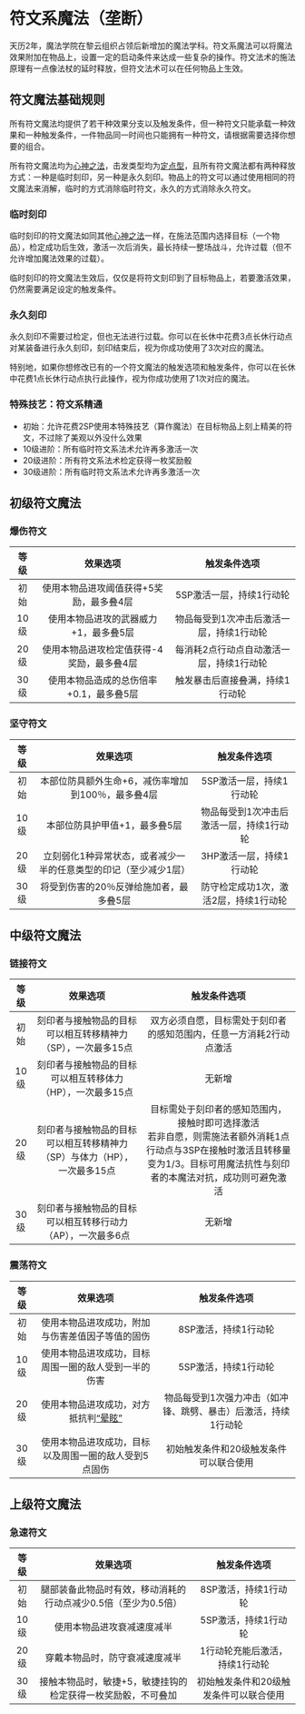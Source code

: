 # 符文系魔法（垄断）

天历2年，魔法学院在黎云组织占领后新增加的魔法学科。符文系魔法可以将魔法效果附加在物品上，设置一定的启动条件来达成一些复杂的操作。符文法术的施法原理有一点像法杖的延时释放，但符文法术可以在任何物品上生效。

## 符文魔法基础规则

所有符文魔法均提供了若干种效果分支以及触发条件，但一种符文只能承载一种效果和一种触发条件，一件物品同一时间也只能拥有一种符文，请根据需要选择你想要的组合。

所有符文魔法均为<a href="/rules/V4.x rules/8·magic/#心神之法" target="_blank">心神之法</a>，击发类型均为<a href="/rules/V4.x rules/8·magic/#魔法的击发类型" target="_blank">定点型</a>，且所有符文魔法都有两种释放方式：一种是临时刻印，另一种是永久刻印。物品上的符文可以通过使用相同的符文魔法来消解，临时的方式消除临时符文，永久的方式消除永久符文。

### 临时刻印

临时刻印的符文魔法如同其他<a href="/rules/V4.x rules/8·magic/#心神之法" target="_blank">心神之法</a>一样，在施法范围内选择目标（一个物品），检定成功后生效，激活一次后消失，最长持续一整场战斗，允许过载（但不允许增加魔法效果的过载）。

临时刻印的符文魔法生效后，仅仅是将符文刻印到了目标物品上，若要激活效果，仍然需要满足设定的触发条件。

### 永久刻印

永久刻印不需要过检定，但也无法进行过载。你可以在长休中花费3点长休行动点对某装备进行永久刻印，刻印结束后，视为你成功使用了3次对应的魔法。

特别地，如果你想修改已有的一个符文魔法的触发选项和触发条件，你可以在长休中花费1点长休行动点执行此操作，视为你成功使用了1次对应的魔法。

### 特殊技艺：符文系精通

* 初始：允许花费2SP使用本特殊技艺（算作魔法）在目标物品上刻上精美的符文，不过除了美观以外没什么效果
* 10级进阶：所有临时符文系法术允许再多激活一次
* 20级进阶：所有符文系法术检定获得一枚奖励骰
* 30级进阶：所有临时符文系法术允许再多激活一次

## 初级符文魔法

### 爆伤符文

等级|效果选项|触发条件选项
:--:|:--:|:--:
初始|使用本物品进攻阈值获得+5奖励，最多叠4层|5SP激活一层，持续1行动轮
10级|使用本物品进攻的武器威力+1，最多叠5层|物品每受到1次冲击后激活一层，持续1行动轮
20级|使用本物品进攻检定值获得-4奖励，最多叠4层|每消耗2点行动点自动激活一层，持续1行动轮
30级|使用本物品造成的总伤倍率+0.1，最多叠5层|触发暴击后直接叠满，持续1行动轮

### 坚守符文

等级|效果选项|触发条件选项
:--:|:--:|:--:
初始|本部位防具额外生命+6，减伤率增加到100％，最多叠4层|5SP激活一层，持续1行动轮
10级|本部位防具护甲值+1，最多叠5层|物品每受到1次冲击后激活一层，持续1行动轮
20级|立刻弱化1种异常状态，或者减少一半的任意类型的印记（至少减少1层）|3HP激活一层，持续1行动轮
30级|将受到伤害的20％反弹给施加者，最多叠5层|防守检定成功1次，激活2层，持续1行动轮

## 中级符文魔法

### 链接符文

等级|效果选项|触发条件选项
:--:|:--:|:--:
初始|刻印者与接触物品的目标可以相互转移精神力（SP），一次最多15点|双方必须自愿，目标需处于刻印者的感知范围内，任意一方消耗2行动点激活
10级|刻印者与接触物品的目标可以相互转移体力（HP），一次最多15点|无新增
20级|刻印者与接触物品的目标可以相互转移精神力（SP）与体力（HP），一次最多15点|目标需处于刻印者的感知范围内，接触时即可选择激活<br>若非自愿，则需施法者额外消耗1点行动点与3SP在接触时激活且转移量变为1/3。目标可用魔法抗性与刻印者的本魔法对抗，成功则可避免激活
30级|刻印者与接触物品的目标可以相互转移行动力（AP），一次最多6点|无新增

### 震荡符文

等级|效果选项|触发条件选项
:--:|:--:|:--:
初始|使用本物品进攻成功，附加与伤害差值因子等值的固伤|8SP激活，持续1行动轮
10级|使用本物品进攻成功，目标周围一圈的敌人受到一半的伤害|5SP激活，持续1行动轮
20级|使用本物品进攻成功，对方抵抗判<a href="../../../status/normal/#晕眩" target="_blank">“晕眩”</a>|物品每受到1次强力冲击（如冲锋、跳劈、暴击）后激活，持续1行动轮
30级|使用本物品进攻成功，目标以及周围一圈的敌人受到5点固伤|初始触发条件和20级触发条件可以联合使用

## 上级符文魔法

### 急速符文

等级|效果选项|触发条件选项
:--:|:--:|:--:
初始|腿部装备此物品时有效，移动消耗的行动点减少0.5倍（至少为0.5倍）|8SP激活，持续1行动轮
10级|使用本物品进攻衰减速度减半|5SP激活，持续1行动轮
20级|穿戴本物品时，防守衰减速度减半|1行动轮充能后激活，持续1行动轮
30级|接触本物品时，敏捷+5，敏捷挂钩的检定获得一枚奖励骰，不可叠加|初始触发条件和20级触发条件可以联合使用
